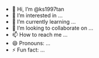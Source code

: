 - 👋 Hi, I’m @ks1997tan
- 👀 I’m interested in ...
- 🌱 I’m currently learning ...
- 💞️ I’m looking to collaborate on ...
- 📫 How to reach me ...
- 😄 Pronouns: ...
- ⚡ Fun fact: ...

<!---
ks1997tan/ks1997tan is a ✨ special ✨ repository because its `README.md` (this file) appears on your GitHub profile.
You can click the Preview link to take a look at your changes.
--->
